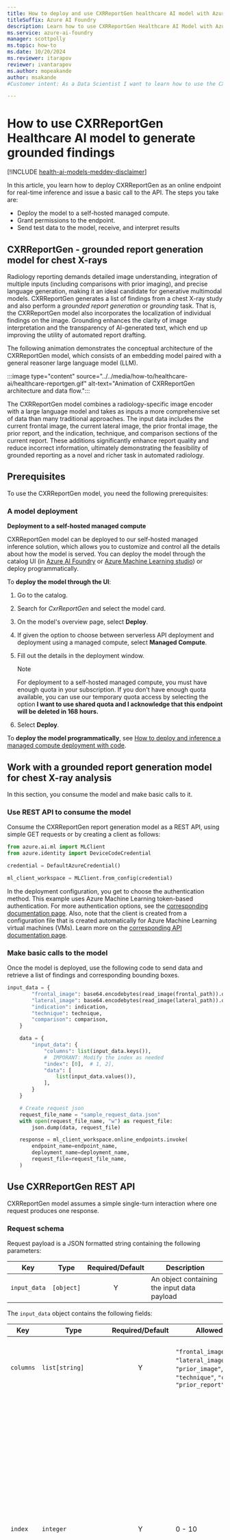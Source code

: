 ```yaml
---
title: How to deploy and use CXRReportGen healthcare AI model with Azure AI Foundry
titleSuffix: Azure AI Foundry
description: Learn how to use CXRReportGen Healthcare AI Model with Azure AI Foundry.
ms.service: azure-ai-foundry
manager: scottpolly
ms.topic: how-to
ms.date: 10/20/2024
ms.reviewer: itarapov
reviewer: ivantarapov
ms.author: mopeakande
author: msakande
#Customer intent: As a Data Scientist I want to learn how to use the CXRReportGen healthcare AI model to generate grounded findings.

---
```


# How to use CXRReportGen Healthcare AI model to generate grounded findings

[!INCLUDE [health-ai-models-meddev-disclaimer](../../includes/health-ai-models-meddev-disclaimer.md)]

In this article, you learn how to deploy CXRReportGen as an online endpoint for real-time inference and issue a basic call to the API. The steps you take are:

* Deploy the model to a self-hosted managed compute.
* Grant permissions to the endpoint.
* Send test data to the model, receive, and interpret results

## CXRReportGen - grounded report generation model for chest X-rays
Radiology reporting demands detailed image understanding, integration of multiple inputs (including comparisons with prior imaging), and precise language generation, making it an ideal candidate for generative multimodal models. CXRReportGen generates a list of findings from a chest X-ray study and also perform a _grounded report generation_ or _grounding_ task. That is, the CXRReportGen model also incorporates the localization of individual findings on the image. Grounding enhances the clarity of image interpretation and the transparency of AI-generated text, which end up improving the utility of automated report drafting.

The following animation demonstrates the conceptual architecture of the CXRReportGen model, which consists of an embedding model paired with a general reasoner large language model (LLM). 

:::image type="content" source="../../media/how-to/healthcare-ai/healthcare-reportgen.gif" alt-text="Animation of CXRReportGen architecture and data flow.":::

The CXRReportGen model combines a radiology-specific image encoder with a large language model and takes as inputs a more comprehensive set of data than many traditional approaches. The input data includes the current frontal image, the current lateral image, the prior frontal image, the prior report, and the indication, technique, and comparison sections of the current report. These additions significantly enhance report quality and reduce incorrect information, ultimately demonstrating the feasibility of grounded reporting as a novel and richer task in automated radiology.

## Prerequisites

To use the CXRReportGen model, you need the following prerequisites:

### A model deployment

**Deployment to a self-hosted managed compute**

CXRReportGen model can be deployed to our self-hosted managed inference solution, which allows you to customize and control all the details about how the model is served. You can deploy the model through the catalog UI (in [Azure AI Foundry](https://aka.ms/healthcaremodelstudio) or [Azure Machine Learning studio](https://ml.azure.com/model/catalog)) or deploy programmatically.

To __deploy the model through the UI__:

1. Go to the catalog.
1. Search for _CxrReportGen_ and select the model card.
1. On the model's overview page, select __Deploy__.
1. If given the option to choose between serverless API deployment and deployment using a managed compute, select **Managed Compute**.
1. Fill out the details in the deployment window.

    > [!NOTE]
    > For deployment to a self-hosted managed compute, you must have enough quota in your subscription. If you don't have enough quota available, you can use our temporary quota access by selecting the option **I want to use shared quota and I acknowledge that this endpoint will be deleted in 168 hours.**
1. Select __Deploy__.

To __deploy the model programmatically__, see [How to deploy and inference a managed compute deployment with code](../deploy-models-managed.md).


## Work with a grounded report generation model for chest X-ray analysis

In this section, you consume the model and make basic calls to it.

### Use REST API to consume the model

Consume the CXRReportGen report generation model as a REST API, using simple GET requests or by creating a client as follows:

```python
from azure.ai.ml import MLClient
from azure.identity import DeviceCodeCredential

credential = DefaultAzureCredential()

ml_client_workspace = MLClient.from_config(credential)
```

In the deployment configuration, you get to choose the authentication method. This example uses Azure Machine Learning token-based authentication. For more authentication options, see the [corresponding documentation page](../../../machine-learning/how-to-setup-authentication.md). Also, note that the client is created from a configuration file that is created automatically for Azure Machine Learning virtual machines (VMs). Learn more on the [corresponding API documentation page](/python/api/azure-ai-ml/azure.ai.ml.mlclient#azure-ai-ml-mlclient-from-config).

### Make basic calls to the model

Once the model is deployed, use the following code to send data and retrieve a list of findings and corresponding bounding boxes.

```python
input_data = {
        "frontal_image": base64.encodebytes(read_image(frontal_path)).decode("utf-8"),
        "lateral_image": base64.encodebytes(read_image(lateral_path)).decode("utf-8"),
        "indication": indication,
        "technique": technique,
        "comparison": comparison,
    }

    data = {
        "input_data": {
            "columns": list(input_data.keys()),
            #  IMPORANT: Modify the index as needed
            "index": [0],  # 1, 2],
            "data": [
                list(input_data.values()),
            ],
        }
    }

    # Create request json
    request_file_name = "sample_request_data.json"
    with open(request_file_name, "w") as request_file:
        json.dump(data, request_file)

    response = ml_client_workspace.online_endpoints.invoke(
        endpoint_name=endpoint_name,
        deployment_name=deployment_name,
        request_file=request_file_name,
    )
```

## Use CXRReportGen REST API
CXRReportGen model assumes a simple single-turn interaction where one request produces one response. 

### Request schema

Request payload is a JSON formatted string containing the following parameters:

| Key           | Type           | Required/Default | Description |
| ------------- | -------------- | :-----------------:| ----------------- |
| `input_data`       | `[object]`       | Y    | An object containing the input data payload | 

The `input_data` object contains the following fields:

| Key           | Type           | Required/Default | Allowed values    | Description |
| ------------- | -------------- | :-----------------:| ----------------- | --------------------------------------------------------------------------------------------------------------------------------------------------------------------------------------------------------------------------------------------------------------------------------------------------- |
| `columns`       | `list[string]`       | Y    |  `"frontal_image"`, `"lateral_image"`, `"prior_image"`,`"indication"`, `"technique"`,  `"comparison"`, `"prior_report"`  | An object containing the strings mapping data to inputs passed to the model.|
| `index`   | `integer` | Y | 0 - 10 | Count of inputs passed to the model. You're limited by how much GPU RAM you have on the VM where CxrReportGen is hosted, and by how much data can be passed in a single POST request—which depends on the size of your images. Therefore, it's reasonable to keep this number under 10. Check model logs if you're getting errors when passing multiple inputs. |
| `data`   | `list[list[string]]` | Y | "" | The list contains the list of items passed to the model. The length of the list is defined by the index parameter. Each item is a list of several strings. The order and meaning are defined by the `columns` parameter. The text strings contain text. The image strings are the image bytes encoded using base64 and decoded as utf-8 string |


### Request example

**A simple inference requesting list of findings for a single frontal image with no indication provided** 
```JSON
{
  "input_data": {
    "columns": [
      "frontal_image"
    ],
    "index":[0],
    "data": [
      ["iVBORw0KGgoAAAANSUhEUgAAAAIAAAACCAYAAABytg0kAAAAAXNSR0IArs4c6QAAAARnQU1BAACx\njwv8YQUAAAAJcEhZcwAAFiUAABYlAUlSJPAAAAAbSURBVBhXY/gUoPS/fhfDfwaGJe///9/J8B8A\nVGwJ5VDvPeYAAAAASUVORK5CYII=\n"]
    ]
  }
}
```

**More complex request passing frontal, lateral, indication and technique** 
```JSON
{
  "input_data": {
    "columns": [
      "frontal_image",
      "lateral_image",
      "indication",
      "technique"
    ],
    "index":[0],
    "data": [
      ["iVBORw0KGgoAAAANSUhEUgAAAAIAAAACCAYAAABytg0kAAAAAXNSR0IArs4c6QAAAARnQU1BAACx\njwv8YQUAAAAJcEhZcwAAFiUAABYlAUlSJPAAAAAbSURBVBhXY/gUoPS/fhfDfwaGJe///9/J8B8A\nVGwJ5VDvPeYAAAAASUVORK5CYII=\n",
        "iVBORw0KGgoAAAANSUhEUgAAAAIAAAACCAYAAABytg0kAAAAAXNSR0IArs4c6QAAAARnQU1BAACx\njwv8YQUAAAAJcEhZcwAAFiUAABYlAUlSJPAAAAAbSURBVBhXY/gUoPS/fhfDfwaGJe///9/J8B8A\nVGwJ5VDvPeYAAAAASUVORK5CYII=\n",
       "Cough and wheezing for 5 months",
       "PA and lateral views of the chest were obtained"]
    ]
  }
}
```

### Response schema

Response payload is a JSON formatted string containing the following fields:

| Key           | Type           |  Description |
| ------------- | -------------- | --------------------------------------------------------------------------------------------------------------------------------------------------------------------------------------------------------------------------------------------------------------------------------------------------- |
| `output`       | `list[list[string, list[list[float]]]]` | The list of findings. Each finding is an item in a list represented by a list that contains a string with the text of finding and a list that contains bounding boxes. Each bounding box is represented by a list of four coordinates of the bounding box related to the finding in the following order: `x_min`, `y_min`, `x_max`, `y_max`. Each coordinate value is between 0 and 1, thus to obtain coordinates in the space of the image for rendering or processing these values need to be multiplied by image width or height accordingly|

### Response example
**A simple inference requesting embedding of a single string** 
```JSON
{
    "output": [
        ["The heart size is normal.", null],
        ["Lungs demonstrate blunting of both costophrenic angles.", [[0.005, 0.555, 0.965, 0.865]]],
        ["There is an area of increased radiodensity overlying the left lower lung.", [[0.555, 0.405, 0.885, 0.745]]],
        ["Healed fractures of the left fourth, fifth, sixth, seventh, and eighth posterior ribs are noted.", [[0.585, 0.135, 0.925, 0.725]]]
    ]
}
```

### Supported image formats

The deployed model API supports images encoded in PNG or JPEG formats. For optimal results, we recommend using uncompressed/lossless PNGs with 8-bit monochromatic images.

## Learn more from samples

CXRReportGen is a versatile model that can be applied to a wide range of tasks and imaging modalities. For more examples see the following interactive Python notebook: 

* [Deploying and Using CXRReportGen](https://aka.ms/healthcare-ai-examples-cxr-deploy): Learn how to deploy the CXRReportGen model and integrate it into your workflow. This notebook also covers bounding-box parsing and visualization techniques.

## Related content

* [MedImageParse for medical image segmentation](deploy-medimageparse.md)
* [MedImageInsight for grounded report generation](deploy-medimageinsight.md)
